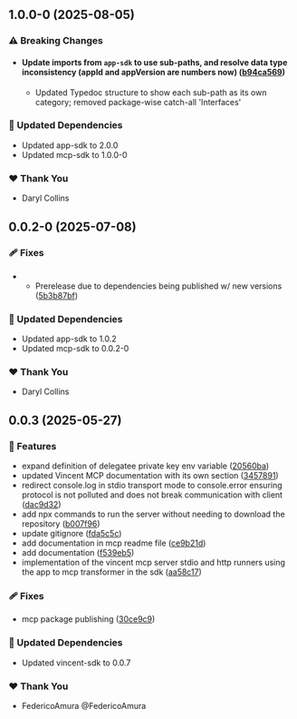 ## 1.0.0-0 (2025-08-05)

### ⚠️ Breaking Changes

- #### Update imports from `app-sdk` to use sub-paths, and resolve data type inconsistency (appId and appVersion are numbers now) ([b94ca569](https://github.com/LIT-Protocol/Vincent/commit/b94ca569))

  - Updated Typedoc structure to show each sub-path as its own category; removed package-wise catch-all 'Interfaces'

### 🧱 Updated Dependencies

- Updated app-sdk to 2.0.0
- Updated mcp-sdk to 1.0.0-0

### ❤️ Thank You

- Daryl Collins

## 0.0.2-0 (2025-07-08)

### 🩹 Fixes

- - Prerelease due to dependencies being published w/ new versions ([5b3b87bf](https://github.com/LIT-Protocol/Vincent/commit/5b3b87bf))

### 🧱 Updated Dependencies

- Updated app-sdk to 1.0.2
- Updated mcp-sdk to 0.0.2-0

### ❤️ Thank You

- Daryl Collins

## 0.0.3 (2025-05-27)

### 🚀 Features

- expand definition of delegatee private key env variable ([20560ba](https://github.com/LIT-Protocol/Vincent/commit/20560ba))
- updated Vincent MCP documentation with its own section ([3457891](https://github.com/LIT-Protocol/Vincent/commit/3457891))
- redirect console.log in stdio transport mode to console.error ensuring protocol is not polluted and does not break communication with client ([dac9d32](https://github.com/LIT-Protocol/Vincent/commit/dac9d32))
- add npx commands to run the server without needing to download the repository ([b007f96](https://github.com/LIT-Protocol/Vincent/commit/b007f96))
- update gitignore ([fda5c5c](https://github.com/LIT-Protocol/Vincent/commit/fda5c5c))
- add documentation in mcp readme file ([ce9b21d](https://github.com/LIT-Protocol/Vincent/commit/ce9b21d))
- add documentation ([f539eb5](https://github.com/LIT-Protocol/Vincent/commit/f539eb5))
- implementation of the vincent mcp server stdio and http runners using the app to mcp transformer in the sdk ([aa58c17](https://github.com/LIT-Protocol/Vincent/commit/aa58c17))

### 🩹 Fixes

- mcp package publishing ([30ce9c9](https://github.com/LIT-Protocol/Vincent/commit/30ce9c9))

### 🧱 Updated Dependencies

- Updated vincent-sdk to 0.0.7

### ❤️ Thank You

- FedericoAmura @FedericoAmura
